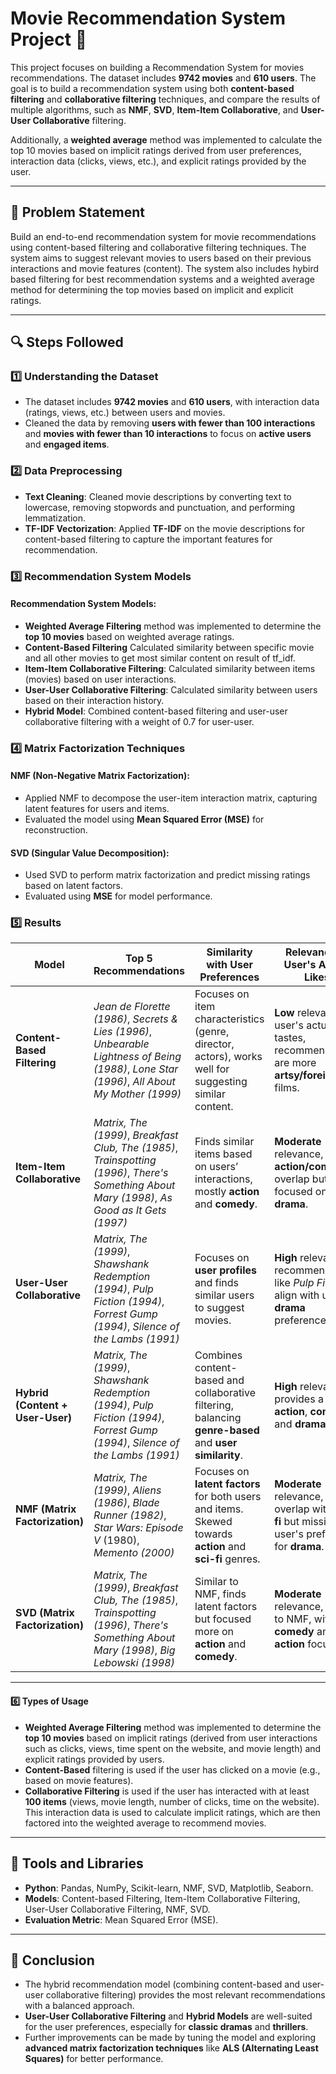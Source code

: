 # Movie Recommendation System Project 🎥

This project focuses on building a Recommendation System for movies recommendations. The dataset includes **9742 movies** and **610 users**. The goal is to build a recommendation system using both **content-based filtering** and **collaborative filtering** techniques, and compare the results of multiple algorithms, such as **NMF**, **SVD**, **Item-Item Collaborative**, and **User-User Collaborative** filtering.

Additionally, a **weighted average** method was implemented to calculate the top 10 movies based on implicit ratings derived from user preferences, interaction data (clicks, views, etc.), and explicit ratings provided by the user.

---

## 📝 Problem Statement  
Build an end-to-end recommendation system for movie recommendations using content-based filtering and collaborative filtering techniques. The system aims to suggest relevant movies to users based on their previous interactions and movie features (content). The system also includes hybird based filtering for best recommendation systems and a weighted average method for determining the top movies based on implicit and explicit ratings.

---

## 🔍 Steps Followed  

### 1️⃣ Understanding the Dataset  
- The dataset includes **9742 movies** and **610 users**, with interaction data (ratings, views, etc.) between users and movies.  
- Cleaned the data by removing **users with fewer than 100 interactions** and **movies with fewer than 10 interactions** to focus on **active users** and **engaged items**.  

### 2️⃣ Data Preprocessing  
- **Text Cleaning**: Cleaned movie descriptions by converting text to lowercase, removing stopwords and punctuation, and performing lemmatization.  
- **TF-IDF Vectorization**: Applied **TF-IDF** on the movie descriptions for content-based filtering to capture the important features for recommendation.  

### 3️⃣ Recommendation System Models  

#### **Recommendation System Models**:  
- **Weighted Average Filtering** method was implemented to determine the **top 10 movies** based on weighted average ratings. 
- **Content-Based Filtering** Calculated similarity between specific movie and all other movies to get most similar content on result of tf_idf.  
- **Item-Item Collaborative Filtering**: Calculated similarity between items (movies) based on user interactions.  
- **User-User Collaborative Filtering**: Calculated similarity between users based on their interaction history.  
- **Hybrid Model**: Combined content-based filtering and user-user collaborative filtering with a weight of 0.7 for user-user.  


### 4️⃣ Matrix Factorization Techniques  

#### **NMF (Non-Negative Matrix Factorization)**:  
- Applied NMF to decompose the user-item interaction matrix, capturing latent features for users and items.  
- Evaluated the model using **Mean Squared Error (MSE)** for reconstruction.  

#### **SVD (Singular Value Decomposition)**:  
- Used SVD to perform matrix factorization and predict missing ratings based on latent factors.  
- Evaluated using **MSE** for model performance.  

### 5️⃣ Results  

| **Model**                     | **Top 5 Recommendations**                                                                                         | **Similarity with User Preferences**                                                                                           | **Relevance to User's Actual Likes**                                                  |
|-------------------------------|--------------------------------------------------------------------------------------------------------------------|-------------------------------------------------------------------------------------------------------------------------------|--------------------------------------------------------------------------------------|
| **Content-Based Filtering**   | *Jean de Florette (1986)*, *Secrets & Lies (1996)*, *Unbearable Lightness of Being (1988)*, *Lone Star (1996)*, *All About My Mother (1999)*  | Focuses on item characteristics (genre, director, actors), works well for suggesting similar content.                         | **Low** relevance to user's actual tastes, recommendations are more **artsy/foreign** films. |
| **Item-Item Collaborative**   | *Matrix, The (1999)*, *Breakfast Club, The (1985)*, *Trainspotting (1996)*, *There's Something About Mary (1998)*, *As Good as It Gets (1997)* | Finds similar items based on users’ interactions, mostly **action** and **comedy**.                                               | **Moderate** relevance, some **action/comedy** overlap but not as focused on **drama**. |
| **User-User Collaborative**   | *Matrix, The (1999)*, *Shawshank Redemption (1994)*, *Pulp Fiction (1994)*, *Forrest Gump (1994)*, *Silence of the Lambs (1991)* | Focuses on **user profiles** and finds similar users to suggest movies.                                                           | **High** relevance, recommendations like *Pulp Fiction* align with user's **drama** preference. |
| **Hybrid (Content + User-User)** | *Matrix, The (1999)*, *Shawshank Redemption (1994)*, *Pulp Fiction (1994)*, *Forrest Gump (1994)*, *Silence of the Lambs (1991)* | Combines content-based and collaborative filtering, balancing **genre-based** and **user similarity**.                            | **High** relevance, provides a mix of **action**, **comedy**, and **drama** films.  |
| **NMF (Matrix Factorization)** | *Matrix, The (1999)*, *Aliens (1986)*, *Blade Runner (1982)*, *Star Wars: Episode V* (1980), *Memento (2000)*       | Focuses on **latent factors** for both users and items. Skewed towards **action** and **sci-fi** genres.                        | **Moderate** relevance, some overlap with **sci-fi** but missing user's preference for **drama**. |
| **SVD (Matrix Factorization)** | *Matrix, The (1999)*, *Breakfast Club, The (1985)*, *Trainspotting (1996)*, *There's Something About Mary (1998)*, *Big Lebowski (1998)* | Similar to NMF, finds latent factors but focused more on **action** and **comedy**.                                              | **Moderate** relevance, similar to NMF, with a **comedy** and **action** focus. |

---

#### 6️⃣ Types of Usage  
- **Weighted Average Filtering** method was implemented to determine the **top 10 movies** based on implicit ratings (derived from user interactions such as clicks, views, time spent on the website, and movie length) and explicit ratings provided by users.  
- **Content-Based** filtering is used if the user has clicked on a movie (e.g., based on movie features).  
- **Collaborative Filtering** is used if the user has interacted with at least **100 items** (views, movie length, number of clicks, time on the website). This interaction data is used to calculate implicit ratings, which are then factored into the weighted average to recommend movies.


---

## 🔧 Tools and Libraries  
- **Python**: Pandas, NumPy, Scikit-learn, NMF, SVD, Matplotlib, Seaborn.  
- **Models**: Content-based Filtering, Item-Item Collaborative Filtering, User-User Collaborative Filtering, NMF, SVD.  
- **Evaluation Metric**: Mean Squared Error (MSE).  

---


## 🎯 Conclusion  
- The hybrid recommendation model (combining content-based and user-user collaborative filtering) provides the most relevant recommendations with a balanced approach.  
- **User-User Collaborative Filtering** and **Hybrid Models** are well-suited for the user preferences, especially for **classic dramas** and **thrillers**.  
- Further improvements can be made by tuning the model and exploring **advanced matrix factorization techniques** like **ALS (Alternating Least Squares)** for better performance.
